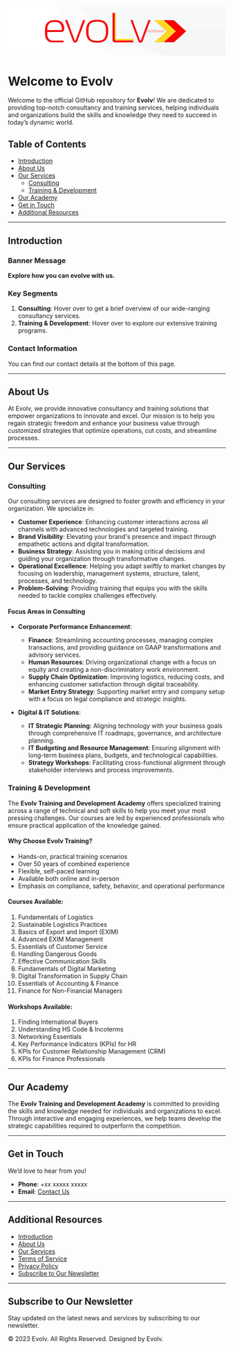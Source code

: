 ![Evolv Banner](assets/evolv%20banner.png)

# Welcome to Evolv

Welcome to the official GitHub repository for **Evolv**! We are dedicated to providing top-notch consultancy and training services, helping individuals and organizations build the skills and knowledge they need to succeed in today’s dynamic world.

## Table of Contents

- [Introduction](#introduction)
- [About Us](#about-us)
- [Our Services](#our-services)
  - [Consulting](#consulting)
  - [Training & Development](#training--development)
- [Our Academy](#our-academy)
- [Get in Touch](#get-in-touch)
- [Additional Resources](#additional-resources)

---

## Introduction

### Banner Message
**Explore how you can evolve with us.**

### Key Segments
1. **Consulting**: Hover over to get a brief overview of our wide-ranging consultancy services.
2. **Training & Development**: Hover over to explore our extensive training programs.

### Contact Information
You can find our contact details at the bottom of this page.

---

## About Us

At Evolv, we provide innovative consultancy and training solutions that empower organizations to innovate and excel. Our mission is to help you regain strategic freedom and enhance your business value through customized strategies that optimize operations, cut costs, and streamline processes.

---

## Our Services

### Consulting

Our consulting services are designed to foster growth and efficiency in your organization. We specialize in:

- **Customer Experience**: Enhancing customer interactions across all channels with advanced technologies and targeted training.
- **Brand Visibility**: Elevating your brand's presence and impact through empathetic actions and digital transformation.
- **Business Strategy**: Assisting you in making critical decisions and guiding your organization through transformative changes.
- **Operational Excellence**: Helping you adapt swiftly to market changes by focusing on leadership, management systems, structure, talent, processes, and technology.
- **Problem-Solving**: Providing training that equips you with the skills needed to tackle complex challenges effectively.

#### Focus Areas in Consulting

- **Corporate Performance Enhancement**:
  - **Finance**: Streamlining accounting processes, managing complex transactions, and providing guidance on GAAP transformations and advisory services.
  - **Human Resources**: Driving organizational change with a focus on equity and creating a non-discriminatory work environment.
  - **Supply Chain Optimization**: Improving logistics, reducing costs, and enhancing customer satisfaction through digital traceability.
  - **Market Entry Strategy**: Supporting market entry and company setup with a focus on legal compliance and strategic insights.

- **Digital & IT Solutions**:
  - **IT Strategic Planning**: Aligning technology with your business goals through comprehensive IT roadmaps, governance, and architecture planning.
  - **IT Budgeting and Resource Management**: Ensuring alignment with long-term business plans, budgets, and technological capabilities.
  - **Strategy Workshops**: Facilitating cross-functional alignment through stakeholder interviews and process improvements.

### Training & Development

The **Evolv Training and Development Academy** offers specialized training across a range of technical and soft skills to help you meet your most pressing challenges. Our courses are led by experienced professionals who ensure practical application of the knowledge gained.

#### Why Choose Evolv Training?

- Hands-on, practical training scenarios
- Over 50 years of combined experience
- Flexible, self-paced learning
- Available both online and in-person
- Emphasis on compliance, safety, behavior, and operational performance

#### Courses Available:

1. Fundamentals of Logistics
2. Sustainable Logistics Practices
3. Basics of Export and Import (EXIM)
4. Advanced EXIM Management
5. Essentials of Customer Service
6. Handling Dangerous Goods
7. Effective Communication Skills
8. Fundamentals of Digital Marketing
9. Digital Transformation in Supply Chain
10. Essentials of Accounting & Finance
11. Finance for Non-Financial Managers

#### Workshops Available:

1. Finding International Buyers
2. Understanding HS Code & Incoterms
3. Networking Essentials
4. Key Performance Indicators (KPIs) for HR
5. KPIs for Customer Relationship Management (CRM)
6. KPIs for Finance Professionals

---

## Our Academy

The **Evolv Training and Development Academy** is committed to providing the skills and knowledge needed for individuals and organizations to excel. Through interactive and engaging experiences, we help teams develop the strategic capabilities required to outperform the competition.

---

## Get in Touch

We’d love to hear from you!

- **Phone**: +xx xxxxx xxxxx
- **Email**: [Contact Us](mailto:xxxxxxxx@example.com)

---

## Additional Resources

- [Introduction](#introduction)
- [About Us](#about-us)
- [Our Services](#our-services)
- [Terms of Service](#terms-of-service)
- [Privacy Policy](#privacy-policy)
- [Subscribe to Our Newsletter](#subscribe-to-our-newsletter)

---

## Subscribe to Our Newsletter

Stay updated on the latest news and services by subscribing to our newsletter.

© 2023 Evolv. All Rights Reserved. Designed by Evolv.

